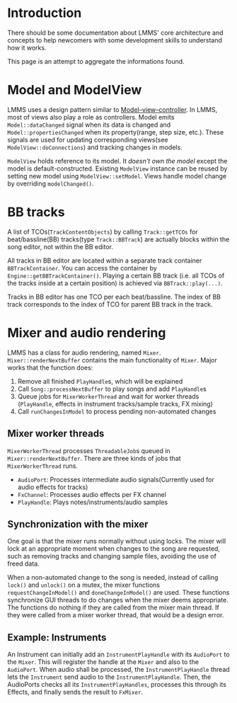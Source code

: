 # Introduction

There should be some documentation about LMMS' core architecture and concepts 
to help newcomers with some development skills to understand how it works.

This page is an attempt to aggregate the informations found.

# Model and ModelView

LMMS uses a design pattern similar to [Model–view–controller](https://en.wikipedia.org/wiki/Model%E2%80%93view%E2%80%93controller). In LMMS, most of views also play a role as controllers.
Model emits `Model::dataChanged` signal when its data is changed and `Model::propertiesChanged` when its property(range, step size, etc.). These signals are used for updating corresponding views(see `ModelView::doConnections`) and tracking changes in models.

`ModelView` holds reference to its model. It *doesn't own the model* except the model is default-constructed. Existing `ModelView` instance can be reused by setting new model using `ModelView::setModel`. Views handle model change by overriding `modelChanged()`.

# BB tracks

A list of TCOs(`TrackContentObjects`) by calling `Track::getTCOs` for beat/bassline(BB) tracks(type `Track::BBTrack`) are actually blocks within the song editor, not within the BB editor.

All tracks in BB editor are located within a separate track container `BBTrackContainer`. You can access the container by `Engine::getBBTrackContainer()`. Playing a certain BB track (i.e. all TCOs of the tracks inside at a certain position) is achieved via `BBTrack::play(...)`.

Tracks in BB editor has one TCO per each beat/bassline. The index of BB track corresponds to the index of TCO for parent BB track in the track.

# Mixer and audio rendering
LMMS has a class for audio rendering, named `Mixer`. `Mixer::renderNextBuffer` contains the main functionality of `Mixer`. Major works that the function does:
1. Remove all finished `PlayHandle`s, which will be explained
2. Call `Song::processNextBuffer` to play songs and add `PlayHandle`s
3. Queue jobs for `MixerWorkerThread` and wait for worker threads (`PlayHandle`, effects in instrument tracks/sample tracks, FX mixing)
4. Call `runChangesInModel` to process pending non-automated changes

## Mixer worker threads
`MixerWorkerThread` processes `ThreadableJob`s queued in `Mixer::renderNextBuffer`. There are three kinds of jobs that `MixerWorkerThread` runs.
- `AudioPort`: Processes intermediate audio signals(Currently used for audio effects for tracks)
- `FxChannel`: Processes audio effects per FX channel
- `PlayHandle`: Plays notes/instruments/audio samples

## Synchronization with the mixer

One goal is that the mixer runs normally without using locks. The mixer will lock at an appropriate moment when changes to the song are requested, such as removing tracks and changing sample files, avoiding the use of freed data.

When a non-automated change to the song is needed, instead of calling `lock()` and `unlock()` on a mutex, the mixer functions `requestChangeInModel()` and `doneChangeInModel()` are used. These functions synchronize GUI threads to do changes when the mixer deems appropriate. The functions do nothing if they are called from the mixer main thread. If they were called from a mixer worker thread, that would be a design error.

## Example: Instruments

An Instrument can initially add an `InstrumentPlayHandle` with its `AudioPort` to the `Mixer`. This will register the handle at the `Mixer` and also to the `AudioPort`. When audio shall be processed, the `InstrumentPlayHandle` thread lets the `Instrument` send audio to the `InstrumentPlayHandle`. Then, the AudioPorts checks all its `InstrumentPlayHandles`, processes this through its Effects, and finally sends the result to `FxMixer`.
